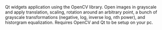 Qt widgets application using the OpenCV library. Open images in grayscale and apply translation, scaling, rotation 
around an arbitrary point, a bunch of grayscale transformations (negative, log, inverse log, nth power), and historgram equalization.
Requires OpenCV and Qt to be setup on your pc.
